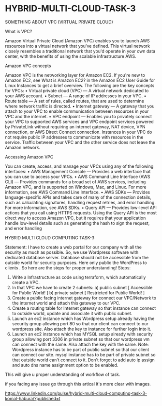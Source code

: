 # HYBRID-MULTI-CLOUD-TASK-3

SOMETHING ABOUT VPC (VIRTUAL PRIVATE CLOUD)

What is VPC?

Amazon Virtual Private Cloud (Amazon VPC) enables you to launch AWS resources into a virtual network that you've defined. This virtual network closely resembles a traditional network that you'd operate in your own data center, with the benefits of using the scalable infrastructure AWS.

Amazon VPC concepts

Amazon VPC is the networking layer for Amazon EC2. If you're new to Amazon EC2, see What is Amazon EC2? in the Amazon EC2 User Guide for Linux Instances to get a brief overview.
The following are the key concepts for VPCs:
•	Virtual private cloud (VPC) — A virtual network dedicated to your AWS account.
•	Subnet — A range of IP addresses in your VPC.
•	Route table — A set of rules, called routes, that are used to determine where network traffic is directed.
•	Internet gateway — A gateway that you attach to your VPC to enable communication between resources in your VPC and the internet.
•	VPC endpoint — Enables you to privately connect your VPC to supported AWS services and VPC endpoint services powered by PrivateLink without requiring an internet gateway, NAT device, VPN connection, or AWS Direct Connect connection. Instances in your VPC do not require public IP addresses to communicate with resources in the service. Traffic between your VPC and the other service does not leave the Amazon network.


Accessing Amazon VPC


You can create, access, and manage your VPCs using any of the following interfaces:
•	AWS Management Console — Provides a web interface that you can use to access your VPCs.
•	AWS Command Line Interface (AWS CLI) — Provides commands for a broad set of AWS services, including Amazon VPC, and is supported on Windows, Mac, and Linux. For more information, see AWS Command Line Interface.
•	AWS SDKs — Provides language-specific APIs and takes care of many of the connection details, such as calculating signatures, handling request retries, and error handling. For more information, see AWS SDKs.
•	Query API — Provides low-level API actions that you call using HTTPS requests. Using the Query API is the most direct way to access Amazon VPC, but it requires that your application handle low-level details such as generating the hash to sign the request, and error handling



HYBRID MULTI CLOUD COMPUTING TASK-3


Statement: I  have to create a web portal for our company with all the security as much as possible.
So, we use Wordpress software with dedicated database server.
Database should not be accessible from the outside world for security purposes.
Here only public  the WordPress to clients .
So here are the steps for proper understanding!
Steps:
1) Write a Infrastructure as code using terraform, which automatically create a VPC.
2) In that VPC we have to create 2 subnets:
    a)  public  subnet [ Accessible for Public World! ] 
    b)  private subnet [ Restricted for Public World! ]
3) Create a public facing internet gateway for connect our VPC/Network to the internet world and attach this gateway to our VPC.
4) Create  a routing table for Internet gateway so that instance can connect to outside world, update and associate it with public subnet. 
5) Launch an ec2 instance which has Wordpress setup already having the security group allowing  port 80 so that our client can connect to our wordpress site.
Also attach the key to instance for further login into it.
6) Launch an ec2 instance which has MYSQL setup already with security group allowing  port 3306 in private subnet so that our wordpress vm can connect with the same.
Also attach the key with the same.
Note: Wordpress instance has to be part of public subnet so that our client can connect our site. 
mysql instance has to be part of private  subnet so that outside world can't connect to it.
Don't forgot to add auto ip assign and auto dns name assignment option to be enabled.

This will give u proper understanding of workflow of task.

if you facing any issue go through this artical it's more clear with images.

https://www.linkedin.com/pulse/hybrid-multi-cloud-computing-task-3-komal-habura/?published=t
